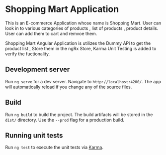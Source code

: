 # Shopping Mart Application

This is an E-commerce Application whose name is Shopping Mart. User can look in to various categories of products , list of products , product details. User can add them to cart and remvoe them.

Shopping Mart Angular Application is utilizes the Dummy APi to get the product list , Store them in the ngRx Store, Karma Unit Testing is added to verify the fuctionality. 
## Development server

Run `ng serve` for a dev server. Navigate to `http://localhost:4200/`. The app will automatically reload if you change any of the source files.

## Build

Run `ng build` to build the project. The build artifacts will be stored in the `dist/` directory. Use the `--prod` flag for a production build.

## Running unit tests

Run `ng test` to execute the unit tests via [Karma](https://karma-runner.github.io).
